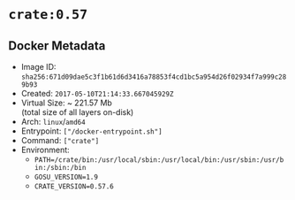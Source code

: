 # `crate:0.57`

## Docker Metadata

- Image ID: `sha256:671d09dae5c3f1b61d6d3416a78853f4cd1bc5a954d26f02934f7a999c289b93`
- Created: `2017-05-10T21:14:33.667045929Z`
- Virtual Size: ~ 221.57 Mb  
  (total size of all layers on-disk)
- Arch: `linux`/`amd64`
- Entrypoint: `["/docker-entrypoint.sh"]`
- Command: `["crate"]`
- Environment:
  - `PATH=/crate/bin:/usr/local/sbin:/usr/local/bin:/usr/sbin:/usr/bin:/sbin:/bin`
  - `GOSU_VERSION=1.9`
  - `CRATE_VERSION=0.57.6`
